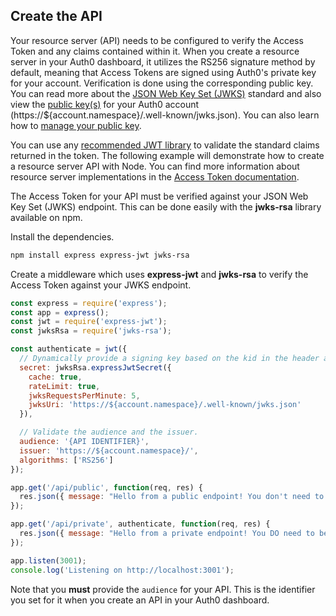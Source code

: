 ## Create the API

Your resource server (API) needs to be configured to verify the Access Token and any claims contained within it. When you create a resource server in your Auth0 dashboard, it utilizes the RS256 signature method by default, meaning that Access Tokens are signed using Auth0's private key for your account. Verification is done using the corresponding public key. You can read more about the [JSON Web Key Set (JWKS)](/tokens/concepts/jwks) standard and also view the [public key(s)](https://${account.namespace}/.well-known/jwks.json) for your Auth0 account (https://${account.namespace}/.well-known/jwks.json). You can also learn how to [manage your public key](/tokens/guides/manage-signing-keys).

You can use any [recommended JWT library](https://jwt.io) to validate the standard claims returned in the token. The following example will demonstrate how to create a resource server API with Node. You can find more information about resource server implementations in the [Access Token documentation](https://auth0.com/docs/api-auth/config/asking-for-access-tokens).

The Access Token for your API must be verified against your JSON Web Key Set (JWKS) endpoint. This can be done easily with the **jwks-rsa** library available on npm.

Install the dependencies.

```bash
npm install express express-jwt jwks-rsa
```

Create a middleware which uses **express-jwt** and **jwks-rsa** to verify the Access Token against your JWKS endpoint.

```js
const express = require('express');
const app = express();
const jwt = require('express-jwt');
const jwksRsa = require('jwks-rsa');

const authenticate = jwt({
  // Dynamically provide a signing key based on the kid in the header and the signing keys provided by the JWKS endpoint.
  secret: jwksRsa.expressJwtSecret({
    cache: true,
    rateLimit: true,
    jwksRequestsPerMinute: 5,
    jwksUri: 'https://${account.namespace}/.well-known/jwks.json'
  }),

  // Validate the audience and the issuer.
  audience: '{API IDENTIFIER}',
  issuer: 'https://${account.namespace}/',
  algorithms: ['RS256']
});

app.get('/api/public', function(req, res) {
  res.json({ message: "Hello from a public endpoint! You don't need to be authenticated to see this." });
});

app.get('/api/private', authenticate, function(req, res) {
  res.json({ message: "Hello from a private endpoint! You DO need to be authenticated to see this." });
});

app.listen(3001);
console.log('Listening on http://localhost:3001');
```

Note that you **must** provide the `audience` for your API. This is the identifier you set for it when you create an API in your Auth0 dashboard.
